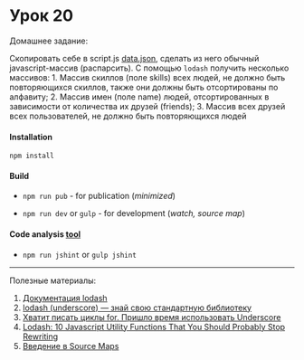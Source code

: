 # Урок 20

Домашнее задание:

Скопировать себе в script.js [data.json](/js_19-20/data.json), сделать из него обычный javascript-массив (распарсить). С помощью `lodash` получить несколько массивов: 1. Массив скиллов (поле skills) всех людей, не должно быть повторяющихся скиллов, также они должны быть отсортированы по алфавиту; 2. Массив имен (поле name) людей, отсортированных в зависимости от количества их друзей (friends); 3. Массив всех друзей всех пользователей, не должно быть повторяющихся людей


#### Installation
```
npm install
```

#### Build

- ```npm run pub``` - for publication (*minimized*)  

- ```npm run dev``` or ```gulp``` - for development (*watch, source map*)


#### Code analysis [tool](http://jshint.com/)

- ```npm run jshint``` or ```gulp jshint```

---

Полезные материалы:

1. [Документация lodash](https://lodash.com/)
2. [lodash (underscore) — знай свою стандартную библиотеку](https://habrahabr.ru/post/217515/)
3. [Хватит писать циклы for. Пришло время использовать Underscore](http://frontender.info/stop-writing-for-loops-start-using-underscorejs/)
4. [Lodash: 10 Javascript Utility Functions That You Should Probably Stop Rewriting](http://colintoh.com/blog/lodash-10-javascript-utility-functions-stop-rewriting)
5. [Введение в Source Maps](https://habrahabr.ru/post/178743/)
